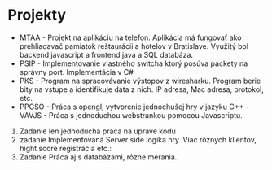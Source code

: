 # Projekty
- MTAA - Projekt na aplikáciu na telefon. Aplikácia má fungovať ako prehliadavač pamiatok reštaurácii a hotelov v Bratislave. Využitý bol backend javascript a frontend java a SQL databáza. 
- PSIP - Implementovanie vlastného switcha ktorý posúva packety na správny port. Implementácia v C#
- PKS  - Program na spracovávanie výstopov z wiresharku. Program berie bity na vstupe a identifikuje dáta z nich. IP adresa, Mac adresa, protokol, etc.
- PPGSO - Práca s opengl, vytvorenie jednochušej hry v jazyku C++
-VAVJS - Práca s jednoduchou webstrankou pomocou Javascriptu. 
1. Zadanie len jednoduchá práca na uprave kodu
2. zadanie Implementovaná Server side logika hry. Viac rôznych klientov, hight score registrácia etc.:
3. Zadanie Práca aj s databázami, rôzne merania.
